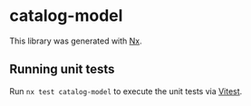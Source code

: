 # catalog-model

This library was generated with [Nx](https://nx.dev).

## Running unit tests

Run `nx test catalog-model` to execute the unit tests via [Vitest](https://vitest.dev/).
